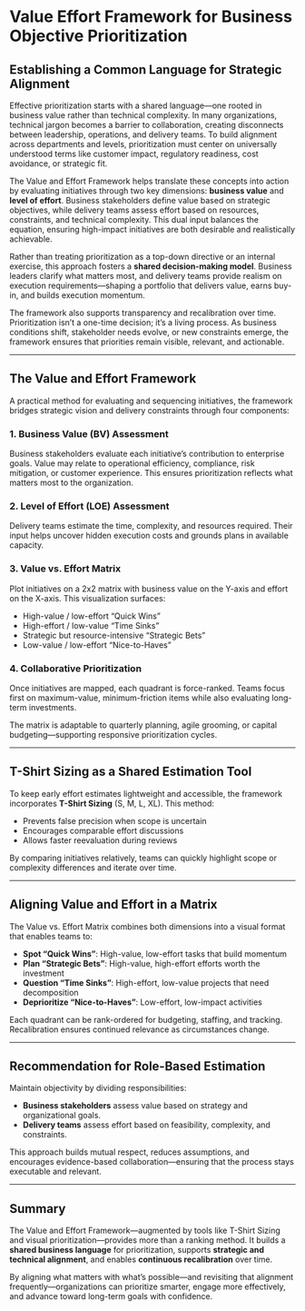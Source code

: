 # Value Effort Framework for Business Objective Prioritization

## Establishing a Common Language for Strategic Alignment

Effective prioritization starts with a shared language—one rooted in business value rather than technical complexity. In many organizations, technical jargon becomes a barrier to collaboration, creating disconnects between leadership, operations, and delivery teams. To build alignment across departments and levels, prioritization must center on universally understood terms like customer impact, regulatory readiness, cost avoidance, or strategic fit.

The Value and Effort Framework helps translate these concepts into action by evaluating initiatives through two key dimensions: **business value** and **level of effort**. Business stakeholders define value based on strategic objectives, while delivery teams assess effort based on resources, constraints, and technical complexity. This dual input balances the equation, ensuring high-impact initiatives are both desirable and realistically achievable.

Rather than treating prioritization as a top-down directive or an internal exercise, this approach fosters a **shared decision-making model**. Business leaders clarify what matters most, and delivery teams provide realism on execution requirements—shaping a portfolio that delivers value, earns buy-in, and builds execution momentum.

The framework also supports transparency and recalibration over time. Prioritization isn’t a one-time decision; it’s a living process. As business conditions shift, stakeholder needs evolve, or new constraints emerge, the framework ensures that priorities remain visible, relevant, and actionable.

---

## The Value and Effort Framework

A practical method for evaluating and sequencing initiatives, the framework bridges strategic vision and delivery constraints through four components:

### 1. Business Value (BV) Assessment
Business stakeholders evaluate each initiative’s contribution to enterprise goals. Value may relate to operational efficiency, compliance, risk mitigation, or customer experience. This ensures prioritization reflects what matters most to the organization.

### 2. Level of Effort (LOE) Assessment
Delivery teams estimate the time, complexity, and resources required. Their input helps uncover hidden execution costs and grounds plans in available capacity.

### 3. Value vs. Effort Matrix
Plot initiatives on a 2x2 matrix with business value on the Y-axis and effort on the X-axis. This visualization surfaces:
- High-value / low-effort “Quick Wins”
- High-effort / low-value “Time Sinks”
- Strategic but resource-intensive “Strategic Bets”
- Low-value / low-effort “Nice-to-Haves”

### 4. Collaborative Prioritization
Once initiatives are mapped, each quadrant is force-ranked. Teams focus first on maximum-value, minimum-friction items while also evaluating long-term investments.

The matrix is adaptable to quarterly planning, agile grooming, or capital budgeting—supporting responsive prioritization cycles.

---

## T-Shirt Sizing as a Shared Estimation Tool

To keep early effort estimates lightweight and accessible, the framework incorporates **T-Shirt Sizing** (S, M, L, XL). This method:

- Prevents false precision when scope is uncertain
- Encourages comparable effort discussions
- Allows faster reevaluation during reviews

By comparing initiatives relatively, teams can quickly highlight scope or complexity differences and iterate over time.

---

## Aligning Value and Effort in a Matrix

The Value vs. Effort Matrix combines both dimensions into a visual format that enables teams to:

- **Spot “Quick Wins”**: High-value, low-effort tasks that build momentum
- **Plan “Strategic Bets”**: High-value, high-effort efforts worth the investment
- **Question “Time Sinks”**: High-effort, low-value projects that need decomposition
- **Deprioritize “Nice-to-Haves”**: Low-effort, low-impact activities

Each quadrant can be rank-ordered for budgeting, staffing, and tracking. Recalibration ensures continued relevance as circumstances change.

---

## Recommendation for Role-Based Estimation

Maintain objectivity by dividing responsibilities:

- **Business stakeholders** assess value based on strategy and organizational goals.
- **Delivery teams** assess effort based on feasibility, complexity, and constraints.

This approach builds mutual respect, reduces assumptions, and encourages evidence-based collaboration—ensuring that the process stays executable and relevant.

---

## Summary

The Value and Effort Framework—augmented by tools like T-Shirt Sizing and visual prioritization—provides more than a ranking method. It builds a **shared business language** for prioritization, supports **strategic and technical alignment**, and enables **continuous recalibration** over time.

By aligning what matters with what’s possible—and revisiting that alignment frequently—organizations can prioritize smarter, engage more effectively, and advance toward long-term goals with confidence.